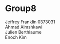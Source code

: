 # Group8
Jeffrey Franklin  0373031 <br/>
Ahmad Almshkawi           <br/>
Julien Berthiaume         <br/>
Enoch Kim 
